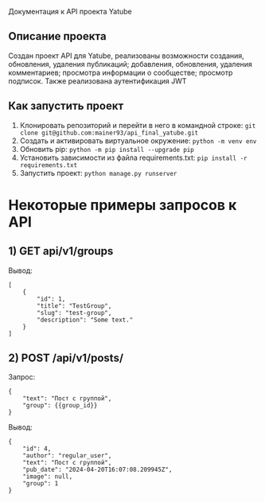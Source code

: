 Документация к API проекта Yatube

## Описание проекта
Создан проект API для Yatube, реализованы возможности создания, обновления, удаления публикаций; добавления, обновления, удаления комментариев; просмотра информации о сообществе; просмотр подписок. Также реализована аутентификация JWT

## Как запустить проект
1. Клонировать репозиторий и перейти в него в командной строке:
```git clone git@github.com:mainer93/api_final_yatube.git```
2. Cоздать и активировать виртуальное окружение:
```python -m venv env```
3. Обновить pip:
```python -m pip install --upgrade pip```
5. Установить зависимости из файла requirements.txt:
```pip install -r requirements.txt```
6. Запустить проект:
```python manage.py runserver```

# Некоторые примеры запросов к API
## 1) GET api/v1/groups
Вывод:
```
[
    {
        "id": 1,
        "title": "TestGroup",
        "slug": "test-group",
        "description": "Some text."
    }
]
```
## 2) POST /api/v1/posts/
Запрос:
```
{
    "text": "Пост с группой",
    "group": {{group_id}}
}
```
Вывод:
```
{
    "id": 4,
    "author": "regular_user",
    "text": "Пост с группой",
    "pub_date": "2024-04-20T16:07:08.209945Z",
    "image": null,
    "group": 1
}
```
